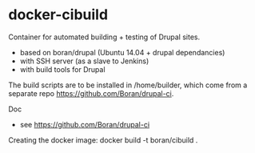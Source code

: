 docker-cibuild
==============

Container for automated building + testing of Drupal sites.

- based on boran/drupal (Ubuntu 14.04 + drupal dependancies)
- with SSH server (as a slave to Jenkins)
- with build tools for Drupal


The build scripts are to be installed in /home/builder, which come from a separate repo https://github.com/Boran/drupal-ci.

Doc 
- see https://github.com/Boran/drupal-ci

Creating the docker image:
docker build -t boran/cibuild .

